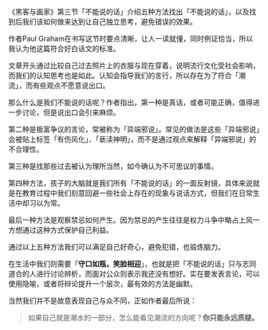 《黑客与画家》第三节「不能说的话」介绍五种方法找出「不能说的话」，以及找到后我们该如何做来达到让自己独立思考，避免错误的效果。

作者Paul Graham在书写这节时要点清晰，让人一读就懂，同时例证恰当，所以我认为他这篇符合好白话文的标准。

文章开头通过比较自己过去照片上的衣服与现在穿着，说明流行文化受社会影响，而我们的认知思考也是如此。认知会指导我们的言行，所以存在为了符合「潮流」，而有些观点不愿意说出口。

那么什么是我们不能说的话呢？作者指出，第一种是真话，或者可能正确，值得进一步讨论，但是说出口会引来麻烦。

第二种是极富争议的言论，常被称为「异端邪说」。常见的做法是这些「异端邪说」会被贴上标签「有伤风化」、「亵渎神明」，而不是通过观点来解释「异端邪说」的不合理性。

第三种是找那些过去被认为理所当然，如今确认为不可思议的事情。

第四种方法，孩子的大脑就是我们所有「不能说的话」的一面反射镜，具体来说就是在教育过程中我们刻意回避一些社会上存在的现象与说话方式，但我们在日常生活中却习以为常。

最后一种方法是观察禁忌如何产生。因为禁忌的产生往往是权力斗争中略占上风一方想通过这种方式保护自己利益。

通过以上五种方法我们可以满足自己好奇心，避免犯错，也锻炼脑力。

在生活中我们则需要「**守口如瓶，笑脸相迎**」，也就是把「不能说的话」只与志同道合的人进行讨论辨析，而面对公众则表示我还没有想好。实在要发表言论，可以使用隐喻，或者将辩论提升一个层次，最有效的方法是幽默。

当然我们并不是故意表现自己与众不同，正如作者最后所说：

> 如果自己就是潮水的一部分，怎么能看见潮流的方向呢？**你只能永远质疑。**

